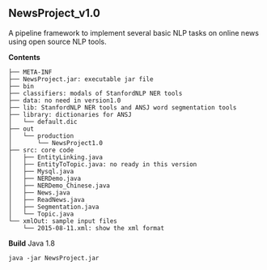 **NewsProject_v1.0**
--------------------

A pipeline framework to implement several basic NLP tasks on online news using open source NLP tools. 

**Contents**

    ├── META-INF
    ├── NewsProject.jar: executable jar file
    ├── bin
    ├── classifiers: modals of StanfordNLP NER tools
    ├── data: no need in version1.0
    ├── lib: StanfordNLP NER tools and ANSJ word segmentation tools
    ├── library: dictionaries for ANSJ
    │   └── default.dic
    ├── out
    │   └── production
    │       └── NewsProject1.0
    ├── src: core code
    │   ├── EntityLinking.java
    │   ├── EntityToTopic.java: no ready in this version
    │   ├── Mysql.java
    │   ├── NERDemo.java
    │   ├── NERDemo_Chinese.java
    │   ├── News.java
    │   ├── ReadNews.java
    │   ├── Segmentation.java
    │   └── Topic.java
    └── xmlOut: sample input files
        └── 2015-08-11.xml: show the xml format
    

**Build**
Java 1.8

    java -jar NewsProject.jar

